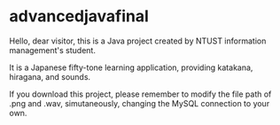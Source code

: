 # advancedjavafinal

Hello, dear visitor, this is a Java project created by NTUST information management's student.

It is a Japanese fifty-tone learning application, providing katakana, hiragana, and sounds.

If you download this project, please remember to modify the file path of .png and .wav, simutaneously, changing the MySQL connection to your own.
